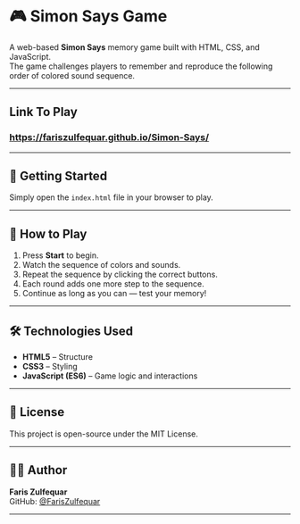 # 🎮 Simon Says Game

A web-based **Simon Says** memory game built with HTML, CSS, and JavaScript.  
The game challenges players to remember and reproduce the following order of colored sound sequence.

---

## Link To Play

### https://fariszulfequar.github.io/Simon-Says/

---

## 🚀 Getting Started

Simply open the `index.html` file in your browser to play.

---

## 🎵 How to Play
1. Press **Start** to begin.
2. Watch the sequence of colors and sounds.
3. Repeat the sequence by clicking the correct buttons.
4. Each round adds one more step to the sequence.
5. Continue as long as you can — test your memory!

---

## 🛠️ Technologies Used
- **HTML5** – Structure  
- **CSS3** – Styling  
- **JavaScript (ES6)** – Game logic and interactions  

---

## 📜 License
This project is open-source under the MIT License.

---

## 👨‍💻 Author
**Faris Zulfequar**  
GitHub: [@FarisZulfequar](https://github.com/FarisZulfequar)

---
